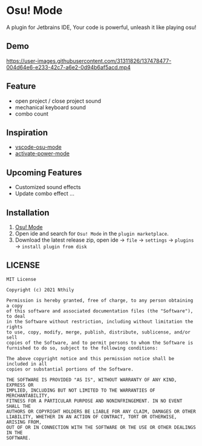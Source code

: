 # Osu! Mode

A plugin for Jetbrains IDE, Your code is powerful, unleash it like playing osu!

## Demo

https://user-images.githubusercontent.com/31311826/137478477-004d64e6-e233-42c7-a6e2-0d94b6af5acd.mp4


## Feature

* open project / close project sound
* mechanical keyboard sound
* combo count

## Inspiration

* [vscode-osu-mode](https://github.com/ao-shen/vscode-power-mode)
* [activate-power-mode](https://github.com/ViceFantasyPlace/activate-power-mode)

## Upcoming Features

* Customized sound effects
* Update combo effect
...

## Installation
1. [Osu! Mode](https://plugins.jetbrains.com/plugin/17810-osu-mode)
2. Open ide and search for `Osu! Mode` in the `plugin marketplace`.
3. Download the latest release zip, open ide -> `file` -> `settings` -> `plugins` -> `install plugin from disk`

## LICENSE

```
MIT License

Copyright (c) 2021 Nthily

Permission is hereby granted, free of charge, to any person obtaining a copy
of this software and associated documentation files (the "Software"), to deal
in the Software without restriction, including without limitation the rights
to use, copy, modify, merge, publish, distribute, sublicense, and/or sell
copies of the Software, and to permit persons to whom the Software is
furnished to do so, subject to the following conditions:

The above copyright notice and this permission notice shall be included in all
copies or substantial portions of the Software.

THE SOFTWARE IS PROVIDED "AS IS", WITHOUT WARRANTY OF ANY KIND, EXPRESS OR
IMPLIED, INCLUDING BUT NOT LIMITED TO THE WARRANTIES OF MERCHANTABILITY,
FITNESS FOR A PARTICULAR PURPOSE AND NONINFRINGEMENT. IN NO EVENT SHALL THE
AUTHORS OR COPYRIGHT HOLDERS BE LIABLE FOR ANY CLAIM, DAMAGES OR OTHER
LIABILITY, WHETHER IN AN ACTION OF CONTRACT, TORT OR OTHERWISE, ARISING FROM,
OUT OF OR IN CONNECTION WITH THE SOFTWARE OR THE USE OR OTHER DEALINGS IN THE
SOFTWARE.

```
